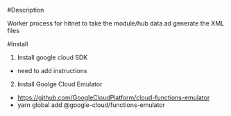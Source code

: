 #Description

Worker process for hitnet to take the module/hub data ad generate the XML files

#Install

1) Install google cloud SDK
  - need to add instructions
  
2) Install Goolge Cloud Emulator
  - https://github.com/GoogleCloudPlatform/cloud-functions-emulator
  - yarn global add @google-cloud/functions-emulator